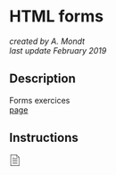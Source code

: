 # HTML forms

*created by A. Mondt*
<br/>
*last update February 2019*

## Description

Forms exercices
<br/>
[page](https://amondt.github.io/learn-js/)

## Instructions

[<img src="../page.svg" width="20">](https://openclassrooms.com/fr/courses/3306901-creez-des-pages-web-interactives-avec-javascript/3514956-manipulez-les-formulaires)